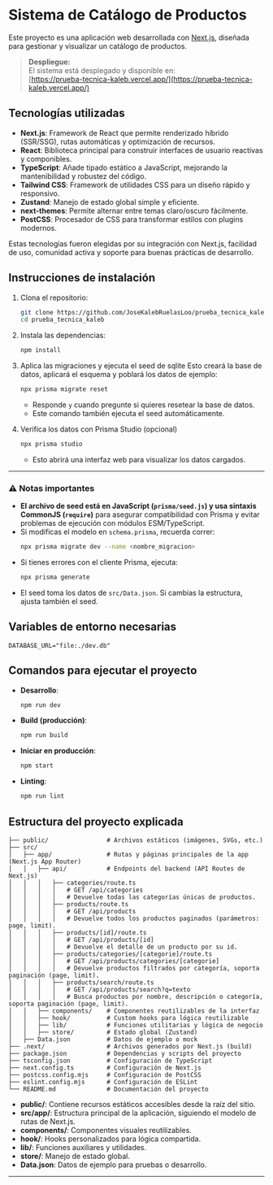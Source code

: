# Sistema de Catálogo de Productos

Este proyecto es una aplicación web desarrollada con [Next.js](https://nextjs.org), diseñada para gestionar y visualizar un catálogo de productos.

> **Despliegue:**  
> El sistema está desplegado y disponible en:  
> [https://prueba-tecnica-kaleb.vercel.app/](https://prueba-tecnica-kaleb.vercel.app/)

## Tecnologías utilizadas

- **Next.js**: Framework de React que permite renderizado híbrido (SSR/SSG), rutas automáticas y optimización de recursos.
- **React**: Biblioteca principal para construir interfaces de usuario reactivas y componibles.
- **TypeScript**: Añade tipado estático a JavaScript, mejorando la mantenibilidad y robustez del código.
- **Tailwind CSS**: Framework de utilidades CSS para un diseño rápido y responsivo.
- **Zustand**: Manejo de estado global simple y eficiente.
- **next-themes**: Permite alternar entre temas claro/oscuro fácilmente.
- **PostCSS**: Procesador de CSS para transformar estilos con plugins modernos.

Estas tecnologías fueron elegidas por su integración con Next.js, facilidad de uso, comunidad activa y soporte para buenas prácticas de desarrollo.

## Instrucciones de instalación

1. Clona el repositorio:
   ```sh
   git clone https://github.com/JoseKalebRuelasLoo/prueba_tecnica_kaleb
   cd prueba_tecnica_kaleb
   ```
2. Instala las dependencias:
   ```sh
   npm install
   ```
3. Aplica las migraciones y ejecuta el seed de sqlite
   Esto creará la base de datos, aplicará el esquema y poblará los datos de ejemplo:

   ```sh
   npx prisma migrate reset
   ```

   - Responde `y` cuando pregunte si quieres resetear la base de datos.
   - Este comando también ejecuta el seed automáticamente.

4. Verifica los datos con Prisma Studio (opcional)
   ```sh
   npx prisma studio
   ```
   - Esto abrirá una interfaz web para visualizar los datos cargados.

---

### ⚠️ Notas importantes

- **El archivo de seed está en JavaScript (`prisma/seed.js`) y usa sintaxis CommonJS (`require`)** para asegurar compatibilidad con Prisma y evitar problemas de ejecución con módulos ESM/TypeScript.
- Si modificas el modelo en `schema.prisma`, recuerda correr:
  ```sh
  npx prisma migrate dev --name <nombre_migracion>
  ```
- Si tienes errores con el cliente Prisma, ejecuta:
  ```sh
  npx prisma generate
  ```
- El seed toma los datos de `src/Data.json`. Si cambias la estructura, ajusta también el seed.

## Variables de entorno necesarias

```
DATABASE_URL="file:./dev.db"
```

## Comandos para ejecutar el proyecto

- **Desarrollo**:
  ```sh
  npm run dev
  ```
- **Build (producción)**:
  ```sh
  npm run build
  ```
- **Iniciar en producción**:
  ```sh
  npm start
  ```
- **Linting**:
  ```sh
  npm run lint
  ```

## Estructura del proyecto explicada

```
├── public/                # Archivos estáticos (imágenes, SVGs, etc.)
├── src/
│   ├── app/               # Rutas y páginas principales de la app (Next.js App Router)
│   │   ├── api/           # Endpoints del backend (API Routes de Next.js)
│   │   │   ├── categories/route.ts
│   │   │   │   # GET /api/categories
│   │   │   │   # Devuelve todas las categorías únicas de productos.
│   │   │   ├── products/route.ts
│   │   │   │   # GET /api/products
│   │   │   │   # Devuelve todos los productos paginados (parámetros: page, limit).
│   │   │   ├── products/[id]/route.ts
│   │   │   │   # GET /api/products/[id]
│   │   │   │   # Devuelve el detalle de un producto por su id.
│   │   │   ├── products/categories/[categorie]/route.ts
│   │   │   │   # GET /api/products/categories/[categorie]
│   │   │   │   # Devuelve productos filtrados por categoría, soporta paginación (page, limit).
│   │   │   ├── products/search/route.ts
│   │   │   │   # GET /api/products/search?q=texto
│   │   │   │   # Busca productos por nombre, descripción o categoría, soporta paginación (page, limit).
│   │   ├── components/    # Componentes reutilizables de la interfaz
│   │   ├── hook/          # Custom hooks para lógica reutilizable
│   │   ├── lib/           # Funciones utilitarias y lógica de negocio
│   │   ├── store/         # Estado global (Zustand)
│   ├── Data.json          # Datos de ejemplo o mock
├── .next/                 # Archivos generados por Next.js (build)
├── package.json           # Dependencias y scripts del proyecto
├── tsconfig.json          # Configuración de TypeScript
├── next.config.ts         # Configuración de Next.js
├── postcss.config.mjs     # Configuración de PostCSS
├── eslint.config.mjs      # Configuración de ESLint
└── README.md              # Documentación del proyecto
```

- **public/**: Contiene recursos estáticos accesibles desde la raíz del sitio.
- **src/app/**: Estructura principal de la aplicación, siguiendo el modelo de rutas de Next.js.
- **components/**: Componentes visuales reutilizables.
- **hook/**: Hooks personalizados para lógica compartida.
- **lib/**: Funciones auxiliares y utilidades.
- **store/**: Manejo de estado global.
- **Data.json**: Datos de ejemplo para pruebas o desarrollo.

---
